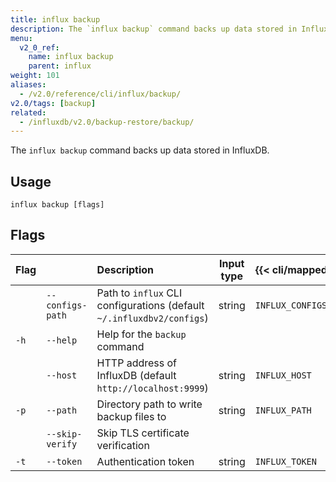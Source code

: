```yaml
---
title: influx backup
description: The `influx backup` command backs up data stored in InfluxDB.
menu:
  v2_0_ref:
    name: influx backup
    parent: influx
weight: 101
aliases:
  - /v2.0/reference/cli/influx/backup/
v2.0/tags: [backup]
related:
  - /influxdb/v2.0/backup-restore/backup/
---
```


The `influx backup` command backs up data stored in InfluxDB.

## Usage
```
influx backup [flags]
```

## Flags
| Flag |                  | Description                                                           | Input type | {{< cli/mapped >}}   |
|:---- |:---              |:-----------                                                           |:----------:|:------------------   |
|      | `--configs-path` | Path to `influx` CLI configurations (default `~/.influxdbv2/configs`) | string     |`INFLUX_CONFIGS_PATH` |
| `-h` | `--help`         | Help for the `backup` command                                         |            |                      |
|      | `--host`         | HTTP address of InfluxDB (default `http://localhost:9999`)            | string     | `INFLUX_HOST`        |
| `-p` | `--path`         | Directory path to write backup files to                               | string     | `INFLUX_PATH`        |
|      | `--skip-verify`  | Skip TLS certificate verification                                     |            |                      |
| `-t` | `--token`        | Authentication token                                                  | string     | `INFLUX_TOKEN`       |
